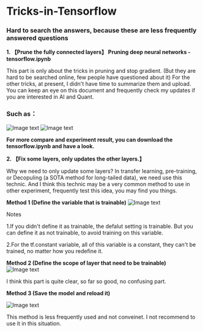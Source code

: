 # Tricks-in-Tensorflow 
### Hard to search the answers, because these are less frequently answered questions

**1.  【Prune the fully connected layers】 Pruning deep neural networks - tensorflow.ipynb**

This part is only about the tricks in pruning and stop gradient. (But they are hard to be searched online, few people have questioned about it) For the other tricks, at present, I didn't have time to summarize them and upload. You can keep an eye on this document and frequently check my updates if you are interested in AI and Quant.

### Such as：
![Image text](https://github.com/ThuAlexFang/Tricks-in-Tensorflow/blob/master/fig/1.PNG)
![Image text](https://github.com/ThuAlexFang/Tricks-in-Tensorflow/blob/master/fig/2.PNG)

**For more compare and experiment result, you can download the tensorflow.ipynb and have a look.**

**2.  【Fix some layers, only updates the other layers.】**

Why we need to only update some layers? In transfer learning, pre-training, or Decopuling (a SOTA method for long-tailed data), we need use this technic. And I think this technic may be a very common method to use in other experiment, frequently test this idea, you may find you things.

**Method 1 (Define the variable that is trainable)**
![Image text](https://github.com/ThuAlexFang/Tricks-in-Tensorflow/blob/master/fig/3.PNG)

Notes

1.If you didn't define it as trainable, the defalut setting is trainable. But you can define it as not trainable, to avoid training on this variable.

2.For the tf.constant variable, all of this variable is a constant, they can't be trained, no matter how you redefine it.


**Method 2 (Define the scope of layer that need to be trainable)**
![Image text](https://github.com/ThuAlexFang/Tricks-in-Tensorflow/blob/master/fig/4.PNG)

I think this part is quite clear, so far so good, no confusing part.

**Method 3 (Save the model and reload it)**

![Image text](https://github.com/ThuAlexFang/Tricks-in-Tensorflow/blob/master/fig/5.PNG)

This method is less frequently used and not conveinet. I not recommend to use it in this situation. 
